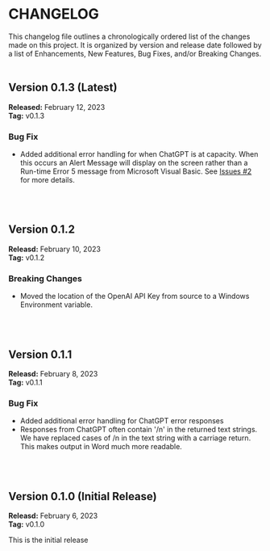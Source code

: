 # CHANGELOG
This changelog file outlines a chronologically ordered list of the changes made on this project. 
It is organized by version and release date followed by a list of Enhancements, New Features, Bug Fixes, and/or Breaking Changes.
<br /><br />

## Version 0.1.3 (Latest) 
**Released:** February 12, 2023<br />
**Tag:** v0.1.3

### Bug Fix

  - Added additional error handling for when ChatGPT is at capacity. When this occurs an Alert Message will display on the screen rather than a Run-time Error 5 message from Microsoft Visual Basic. See <a href="https://github.com/analyticsinmotion/add-chatgpt-to-microsoft-word/issues/2">Issues #2</a> for more details.


<br /><br />
## Version 0.1.2 
**Releasd:** February 10, 2023<br />
**Tag:** v0.1.2 

### Breaking Changes

 - Moved the location of the OpenAI API Key from source to a Windows Environment variable.

<br /><br />
## Version 0.1.1 
**Releasd:** February 8, 2023<br />
**Tag:** v0.1.1

### Bug Fix

  - Added additional error handling for ChatGPT error responses 
  - Responses from ChatGPT often contain '/n' in the returned text strings. We have replaced cases of /n in the text string with a carriage return. This makes output in Word much more readable.

<br /><br />
## Version 0.1.0 (Initial Release)
**Releasd:** February 6, 2023<br />
**Tag:** v0.1.0

This is the initial release
